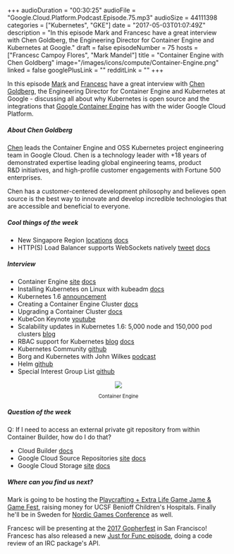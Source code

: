 +++
audioDuration = "00:30:25"
audioFile = "Google.Cloud.Platform.Podcast.Episode.75.mp3"
audioSize = 44111398
categories = ["Kubernetes", "GKE"]
date = "2017-05-03T01:07:49Z"
description = "In this episode Mark and Francesc have a great interview with Chen Goldberg, the Engineering Director for Container Engine and Kubernetes at Google."
draft = false
episodeNumber = 75
hosts = ["Francesc Campoy Flores", "Mark Mandel"]
title = "Container Engine with Chen Goldberg"
image="/images/icons/compute/Container-Engine.png"
linked = false
googlePlusLink = ""
redditLink = ""
+++

In this episode [Mark](https://twitter.com/Neurotic) and [Francesc](https://twitter.com/francesc)
have a great interview with [Chen Goldberg](https://twitter.com/GoldbergChen), the Engineering Director for 
Container Engine and Kubernetes at Google - discussing all about why Kubernetes is open source and the
integrations that [Google Container Engine](https://cloud.google.com/container-engine/) has with the wider 
Google Cloud Platform. 

<!--more-->

##### About Chen Goldberg

[Chen](https://twitter.com/GoldbergChen) leads the Container Engine and OSS Kubernetes project engineering team in Google Cloud. Chen is a technology 
leader with +18 years of demonstrated expertise	leading global	engineering teams, product	
R&D initiatives, and high-profile customer	engagements	with Fortune 500 enterprises. 

Chen has a customer-centered development philosophy and believes open source is the best way to 
innovate and develop incredible technologies that are accessible and beneficial to everyone.

##### Cool things of the week

- New Singapore Region [locations](https://cloud.google.com/about/locations/) [docs](https://cloud.google.com/compute/docs/regions-zones/regions-zones)
- HTTP(S) Load Balancer supports WebSockets natively [tweet](https://twitter.com/Prajaktaplus/status/856895146448764928) [docs](https://cloud.google.com/compute/docs/load-balancing/http/#websocket_proxy_support)

##### Interview

- Container Engine [site](https://cloud.google.com/container-engine/) [docs](https://cloud.google.com/container-engine/docs/)
- Installing Kubernetes on Linux with kubeadm [docs](https://kubernetes.io/docs/getting-started-guides/kubeadm/)
- Kubernetes 1.6 [announcement](http://blog.kubernetes.io/2017/03/kubernetes-1.6-multi-user-multi-workloads-at-scale.html)
- Creating a Container Engine Cluster [docs](https://cloud.google.com/container-engine/docs/clusters/operations)
- Upgrading a Container Cluster [docs](https://cloud.google.com/container-engine/docs/clusters/upgrade)
- KubeCon Keynote [youtube](https://www.youtube.com/watch?v=FccAGOZqInk)
- Scalability updates in Kubernetes 1.6: 5,000 node and 150,000 pod clusters [blog](http://blog.kubernetes.io/2017/03/scalability-updates-in-kubernetes-1.6.html)
- RBAC support for Kubernetes [blog](http://blog.kubernetes.io/2017/04/rbac-support-in-kubernetes.html) [docs](https://kubernetes.io/docs/admin/authorization/rbac/)
- Kubernetes Community [github](https://github.com/kubernetes/community)
- Borg and Kubernetes with John Wilkes [podcast](https://www.gcppodcast.com/post/episode-46-borg-and-k8s-with-john-wilkes/)
- Helm [github](https://github.com/kubernetes/helm)
- Special Interest Group List [github](https://github.com/kubernetes/community/blob/master/sig-list.md)

<div style="text-align: center">
  <a href="https://cloud.google.com/container-engine/"><img src="/images/icons/compute/Container-Engine.png" style="margin: auto;"></a>
   <p style="font-size:0.8em">Container Engine<p>
</div>

##### Question of the week

Q: If I need to access an external private git repository from within Container Builder, how do I do that?

- Cloud Builder [docs](https://cloud.google.com/container-builder/docs/)
- Google Cloud Source Repositories [site](https://cloud.google.com/source-repositories/) [docs](https://cloud.google.com/source-repositories/docs/)
- Google Cloud Storage [site](https://cloud.google.com/storage/) [docs](https://cloud.google.com/storage/docs/)

##### Where can you find us next?

Mark is going to be hosting the [Playcrafting + Extra Life Game Jame & Game Fest](https://www.eventbrite.com/e/playcrafting-extra-life-game-jam-tickets-32637618997), raising
money for UCSF Benioff Children's Hospitals. Finally he'll be in Sweden for [Nordic Games Conference](http://conf.nordicgame.com/) as well.

Francesc will be presenting at the [2017 Gopherfest](https://www.meetup.com/golangsf/events/238748981/) in San Francisco!
Francesc has also released a new [Just for Func episode](https://youtu.be/nhElL62BSn0), doing a code review of an IRC package's API.